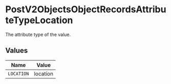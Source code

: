 # PostV2ObjectsObjectRecordsAttributeTypeLocation

The attribute type of the value.


## Values

| Name       | Value      |
| ---------- | ---------- |
| `LOCATION` | location   |